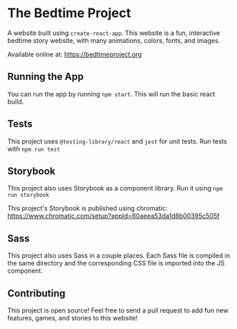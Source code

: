 # The Bedtime Project

A website built using `create-react-app`. This website is a fun, interactive bedtime story website, with many animations, colors, fonts, and images.

Available online at: https://bedtimeproject.org

## Running the App

You can run the app by running `npm start`. This will run the basic react build.

## Tests

This project uses `@testing-library/react` and `jest` for unit tests. Run tests with `npm run test`

## Storybook

This project also uses Storybook as a component library. Run it using `npm run storybook`

This project's Storybook is published using chromatic: https://www.chromatic.com/setup?appId=60aeea53da1d8b00395c505f

## Sass

This project also uses Sass in a couple places. Each Sass file is compiled in the same directory and the corresponding CSS file is imported into the JS component.

## Contributing

This project is open source! Feel free to send a pull request to add fun new
features, games, and stories to this website!
